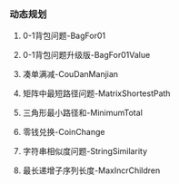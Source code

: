 ### 动态规划
1. 0-1背包问题-BagFor01
2. 0-1背包问题升级版-BagFor01Value
3. 凑单满减-CouDanManjian

4. 矩阵中最短路径问题-MatrixShortestPath
5. 三角形最小路径和-MinimumTotal

6. 零钱兑换-CoinChange

7. 字符串相似度问题-StringSimilarity

8. 最长递增子序列长度-MaxIncrChildren
